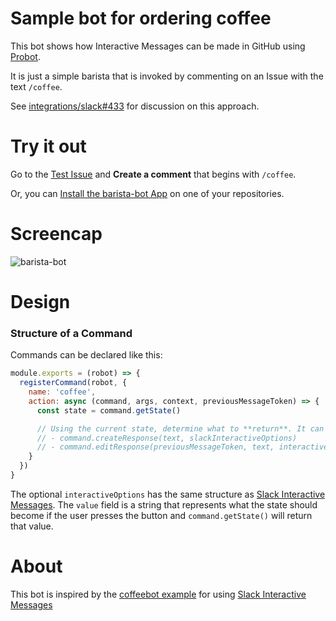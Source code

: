 # Sample bot for ordering coffee

This bot shows how Interactive Messages can be made in GitHub using [Probot](https://github.com/probot/probot).

It is just a simple barista that is invoked by commenting on an Issue with the text `/coffee`.

See [integrations/slack#433](https://github.com/integrations/slack/pull/433#issuecomment-371392146) for discussion on this approach.


# Try it out

Go to the [Test Issue](https://github.com/philschatz/barista-bot/issues/1) and **Create a comment** that begins with `/coffee`.

Or, you can [Install the barista-bot App](github.com/apps/barista-bot) on one of your repositories.

# Screencap

![barista-bot](https://user-images.githubusercontent.com/253202/37862009-8f46000e-2f1c-11e8-8020-a84bf304e697.gif)


# Design

### Structure of a Command

Commands can be declared like this:

```js
module.exports = (robot) => {
  registerCommand(robot, {
    name: 'coffee',
    action: async (command, args, context, previousMessageToken) => {
      const state = command.getState()

      // Using the current state, determine what to **return**. It can be:
      // - command.createResponse(text, slackInteractiveOptions)
      // - command.editResponse(previousMessageToken, text, interactiveOptions)
    }
  })
}
```

The optional `interactiveOptions` has the same structure as [Slack Interactive Messages](https://api.slack.com/interactive-messages). The `value` field is a string that represents what the state should become if the user presses the button and `command.getState()` will return that value.


# About

This bot is inspired by the [coffeebot example](https://github.com/slackapi/sample-message-menus-node) for using [Slack Interactive Messages](https://api.slack.com/interactive-messages)
